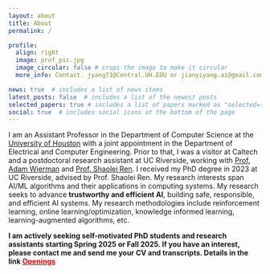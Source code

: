 ```yaml
---
layout: about
title: About
permalink: /

profile:
  align: right
  image: prof_pic.jpg
  image_circular: false # crops the image to make it circular
  more_info: Contact. jyang71@Central.UH.EDU or jianyiyang.ai@gmail.com

news: true  # includes a list of news items
latest_posts: false  # includes a list of the newest posts
selected_papers: true # includes a list of papers marked as "selected={true}"
social: true  # includes social icons at the bottom of the page
---
```


I am an Assistant Professor in the Department of Computer Science at the [University of Houston](https://www.uh.edu) with a joint appointment in the Department of Electrical and Computer Engineering.
Prior to that, I was a visitor at Caltech and a postdoctoral research assistant at UC Riverside, working with [Prof. Adam Wierman](https://adamwierman.com) and [Prof. Shaolei Ren](https://shaoleiren.github.io).
I received my PhD degree in 2023 at UC Riverside, advised by Prof. Shaolei Ren. 
My research interests span AI/ML algorithms and their applications in computing systems.  My research seeks to advance **trustworthy and efficient AI**, building safe, responsible, and efficient AI systems. My research methodologies include reinforcement learning, online learning/optimization, knowledge informed learning, learning-augmented algorithms, etc.


**I am actively seeking self-motivated PhD students and research assistants starting Spring 2025 or Fall 2025. If you have an interest, please contact me and send me your CV and transcripts. Details in the link [<span style="color: red;">Openings</span>](https://jyang-ai.github.io/group/)**





